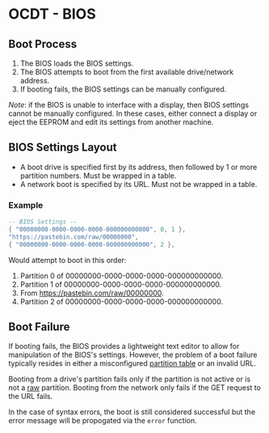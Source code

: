 # OCDT - BIOS

## Boot Process
1. The BIOS loads the BIOS settings.
2. The BIOS attempts to boot from the first available drive/network address.
3. If booting fails, the BIOS settings can be manually configured.

*Note*: if the BIOS is unable to interface with a display, then BIOS settings cannot be manually configured. In these cases, either connect a display or eject the EEPROM and edit its settings from another machine.

## BIOS Settings Layout
- A boot drive is specified first by its address, then followed by 1 or more partition numbers. Must be wrapped in a table.
- A network boot is specified by its URL. Must not be wrapped in a table.

### Example
```lua
-- BIOS Settings --
{ "00000000-0000-0000-0000-000000000000", 0, 1 },
"https://pastebin.com/raw/00000000",
{ "00000000-0000-0000-0000-000000000000", 2 },
```
Would attempt to boot in this order:
1. Partition 0 of 00000000-0000-0000-0000-000000000000.
2. Partition 1 of 00000000-0000-0000-0000-000000000000.
3. From https://pastebin.com/raw/00000000.
4. Partition 2 of 00000000-0000-0000-0000-000000000000.

## Boot Failure
If booting fails, the BIOS provides a lightweight text editor to allow for manipulation of the BIOS's settings. However, the problem of a boot failure typically resides in either a misconfigured [partition table](ocpt.md) or an invalid URL.

Booting from a drive's partition fails only if the partition is not active or is not a [raw](ocpt.md#partition-types) partition.
Booting from the network only fails if the GET request to the URL fails.

In the case of syntax errors, the boot is still considered successful but the error message will be propogated via the `error` function.
